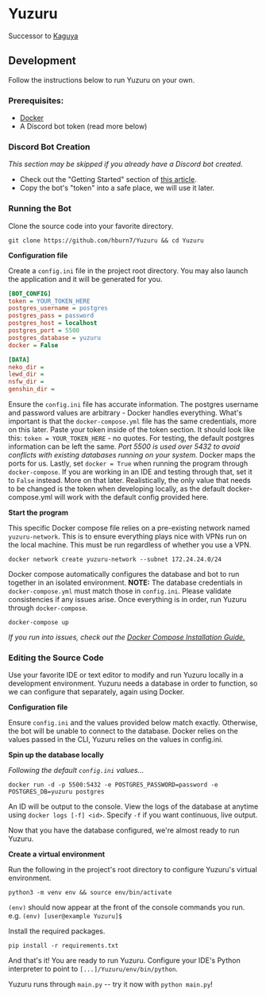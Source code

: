 # Yuzuru
Successor to [Kaguya](https://github.com/kaguyabot/Kaguya)

## Development
Follow the instructions below to run Yuzuru on your own.

### Prerequisites:
- [Docker](https://docs.docker.com/get-docker/)
- A Discord bot token (read more below)

### Discord Bot Creation
_This section may be skipped if you already have a Discord bot created._

- Check out the "Getting Started" section of [this article](https://www.howtogeek.com/364225/how-to-make-your-own-discord-bot/).
- Copy the bot's "token" into a safe place, we will use it later.

### Running the Bot
Clone the source code into your favorite directory.

```
git clone https://github.com/hburn7/Yuzuru && cd Yuzuru
```

**Configuration file**

Create a `config.ini` file in the project root directory. 
You may also launch the application and it will be generated for you.
```ini
[BOT_CONFIG]
token = YOUR_TOKEN_HERE
postgres_username = postgres
postgres_pass = password
postgres_host = localhost
postgres_port = 5500
postgres_database = yuzuru
docker = False

[DATA]
neko_dir = 
lewd_dir = 
nsfw_dir = 
genshin_dir = 
```

Ensure the `config.ini` file has accurate information. The postgres username and password values are arbitrary - Docker handles everything. What's important is that the `docker-compose.yml` file has the same credentials, more on this later.
Paste your token inside of the token section. It should look like this: `token = YOUR_TOKEN_HERE` - no quotes.
For testing, the default postgres information can be left the same. _Port 5500 is used over 5432 to avoid conflicts
with existing databases running on your system._ Docker maps the ports for us. Lastly, set `docker = True` when
running the program through `docker-compose`. If you are working in an IDE and testing through that, set it to `False` instead.
More on that later. Realistically, the only value that needs to be changed is the token when developing locally, as the default docker-compose.yml will work with the default config provided here.

**Start the program**

This specific Docker compose file relies on a pre-existing network named `yuzuru-network`. This is to ensure everything 
plays nice with VPNs run on the local machine. This must be run regardless of whether you use a VPN.

```
docker network create yuzuru-network --subnet 172.24.24.0/24
```

Docker compose automatically configures the database and bot to run together in an isolated environment.
**NOTE:** The database credentials in `docker-compose.yml` must match those in `config.ini`.
Please validate consistencies if any issues arise. Once everything is in order, run Yuzuru through `docker-compose`.
```
docker-compose up
```
_If you run into issues, check out the [Docker Compose Installation Guide.](https://docs.docker.com/compose/install/)_

### Editing the Source Code
Use your favorite IDE or text editor to modify and run Yuzuru locally in a development environment.
Yuzuru needs a database in order to function, so we can configure that separately, again using Docker.

**Configuration file**

Ensure `config.ini` and the values provided below match exactly. Otherwise, the bot will be unable to connect 
to the database. Docker relies on the values passed in the CLI, Yuzuru relies on the values in config.ini.

**Spin up the database locally**

_Following the default `config.ini` values..._

```
docker run -d -p 5500:5432 -e POSTGRES_PASSWORD=password -e POSTGRES_DB=yuzuru postgres
```

An ID will be output to the console. View the logs of the database at anytime using `docker logs [-f] <id>`.
Specify `-f` if you want continuous, live output.

Now that you have the database configured, we're almost ready to run Yuzuru.

**Create a virtual environment**

Run the following in the project's root directory to configure Yuzuru's virtual environment.
```
python3 -m venv env && source env/bin/activate
```

`(env)` should now appear at the front of the console commands you run. e.g. `(env) [user@example Yuzuru]$`

Install the required packages.
```
pip install -r requirements.txt
```

And that's it! You are ready to run Yuzuru. Configure your IDE's Python interpreter to point to `[...]/Yuzuru/env/bin/python`.

Yuzuru runs through `main.py` -- try it now with `python main.py`!